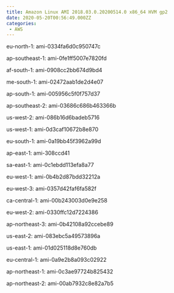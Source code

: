 ```yaml
---
title: Amazon Linux AMI 2018.03.0.20200514.0 x86_64 HVM gp2
date: 2020-05-20T00:56:49.000ZZ
categories:
 - AWS
---
```


eu-north-1: ami-0334fa6d0c950747c

ap-southeast-1: ami-0fe1ff5007e7820fd

af-south-1: ami-0908cc2bb674d9bd4

me-south-1: ami-02472aab1de2d4e07

ap-south-1: ami-005956c5f0f757d37

ap-southeast-2: ami-03686c686b463366b

us-west-2: ami-086b16d6badeb5716

us-west-1: ami-0d3caf10672b8e870

eu-south-1: ami-0a19bb45f3962a99d

ap-east-1: ami-308ccd41

sa-east-1: ami-0c1ebdd113efa8a77

eu-west-1: ami-0b4b2d87bdd32212a

eu-west-3: ami-0357d42faf6fa582f

ca-central-1: ami-00b243003d0e9e258

eu-west-2: ami-0330ffc12d7224386

ap-northeast-3: ami-0b42108a92ccebe89

us-east-2: ami-083ebc5a49573896a

us-east-1: ami-01d025118d8e760db

eu-central-1: ami-0a9e2b8a093c02922

ap-northeast-1: ami-0c3ae97724b825432

ap-northeast-2: ami-00ab7932c8e82a7b5

